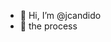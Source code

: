 - 👋 Hi, I’m @jcandido
- 👀 the process

<!---
jcandido12/jcandido12 is a ✨ special ✨ repository because its `README.md` (this file) appears on your GitHub profile.
You can click the Preview link to take a look at your changes.
--->
